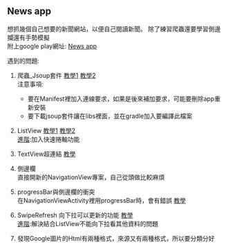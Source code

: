 News app
----------------
想抓幾個自己想要的新聞網站，以便自己閱讀新聞。
除了練習爬蟲還要學習側邊攔還有手勢模擬<br/>
附上google play網址: [News app](https://play.google.com/store/apps/details?id=yuan.test.user.news)


遇到的問題:


1. 爬蟲_Jsoup套件
[教學1](http://bioankeyang.blogspot.tw/2015/04/javajsouphtml-parser.htm)
[教學2](http://goo.gl/IsfPCb)
</br>注意事項:
    * 要在Manifest裡加入連線要求，如果是後來補加要求，可能要刪除app重新安裝
    * 要下載jsoup套件讓在libs裡面，並在gradle加入要編譯此檔案

2. ListView
[教學1](https://sites.google.com/site/givemepassxd999/android/yongbaseadapter-zi-dinglistview)
[教學2](http://huli.logdown.com/posts/280137-android-custom-listview)
</br>[進階](http://blog.coliam.net/?p=993):加入快速捲軸功能

3. TextView超連結
[教學](https://magiclen.org/android-html-textview/)

4. 側邊欄
</br>直接開新的NavigationView專案，自己從頭做比較麻煩

5. progressBar與側邊欄的衝突
</br>在NavigationViewActivity裡用progressBar時，會有錯誤
[教學](http://stackoverflow.com/questions/4250149/requestfeature-must-be-called-before-adding-content)

6. SwipeRefresh  向下拉可以更新的功能
[教學](https://www.youtube.com/watch?v=lAOr4BAnwsI)
</br>[進階](http://nlopez.io/swiperefreshlayout-with-listview-done-right/):解決結合ListView不能向下拉看其他資料的問題

7. 發現Google圖片的Html有兩種格式，來源又有兩種格式，所以要分類分好

